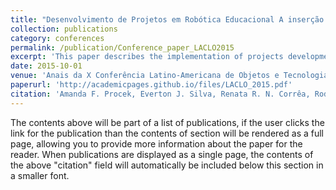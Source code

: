 ```yaml
---
title: "Desenvolvimento de Projetos em Robótica Educacional A inserção da Expressão Gráfica no ensino"
collection: publications
category: conferences
permalink: /publication/Conference_paper_LACLO2015
excerpt: 'This paper describes the implementation of projects development in the classroom using educational robotics as tool. The project-based learning shows as a great pedagogical practice to re-enchant the classrooms, in addition to providing a development of the currently required intellectual abilities. The experiment conducted consisted of a simple challenge, which students should solve using a robot, to develop the robot were used the methodologies of brainstorm and morphological matrix. At the end it was concluded that the proposal was satisfactory to be able to play an interdisciplinary activity, where the contents were experienced with meaning and intellectual and social skills were worked instinctively.'
date: 2015-10-01
venue: 'Anais da X Conferência Latino-Americana de Objetos e Tecnologias de Aprendizagem (LACLO 2015)'
paperurl: 'http://academicpages.github.io/files/LACLO_2015.pdf'
citation: 'Amanda F. Procek, Everton J. Silva, Renata R. N. Corrêa, Rodrigo L. Nogueira, Adriana A. B. S. Luz, Anderson R. Góes, Heliza C. Góes. (2015). &quot;Desenvolvimento de Projetos em Robótica Educacional A inserção da Expressão Gráfica no ensino.&quot; <i>Anais da X Conferência Latino-Americana de Objetos e Tecnologias de Aprendizagem (LACLO 2015)</i>. 1(3).'
---
```


The contents above will be part of a list of publications, if the user clicks the link for the publication than the contents of section will be rendered as a full page, allowing you to provide more information about the paper for the reader. When publications are displayed as a single page, the contents of the above "citation" field will automatically be included below this section in a smaller font.